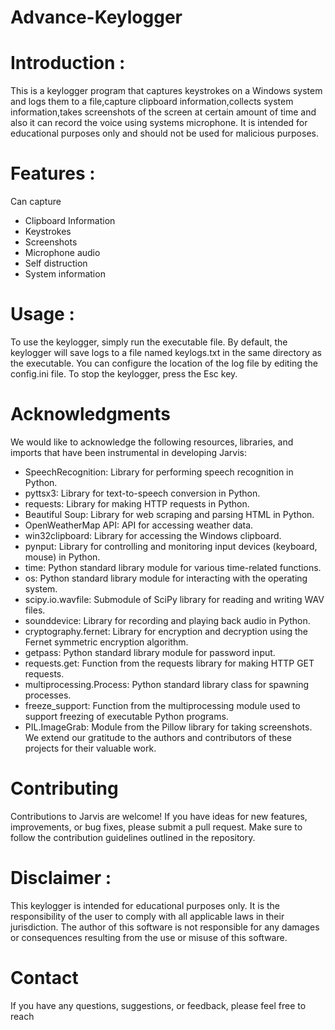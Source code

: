 # Advance-Keylogger

# Introduction :
This is a keylogger program that captures keystrokes on a Windows system and logs them to a file,capture clipboard information,collects system information,takes screenshots of the screen at certain amount of time and also it can record the voice using systems microphone. It is intended for educational purposes only and should not be used for malicious purposes.

# Features :
Can capture
- Clipboard Information
- Keystrokes
- Screenshots
- Microphone audio
- Self distruction
- System information

# Usage :
To use the keylogger, simply run the executable file. By default, the keylogger will save logs to a file named keylogs.txt in the same directory as the executable. You can configure the location of the log file by editing the config.ini file.
To stop the keylogger, press the Esc key.

# Acknowledgments
We would like to acknowledge the following resources, libraries, and imports that have been instrumental in developing Jarvis:

- SpeechRecognition: Library for performing speech recognition in Python.
- pyttsx3: Library for text-to-speech conversion in Python.
- requests: Library for making HTTP requests in Python.
- Beautiful Soup: Library for web scraping and parsing HTML in Python.
- OpenWeatherMap API: API for accessing weather data.
- win32clipboard: Library for accessing the Windows clipboard.
- pynput: Library for controlling and monitoring input devices (keyboard, mouse) in Python.
- time: Python standard library module for various time-related functions.
- os: Python standard library module for interacting with the operating system.
- scipy.io.wavfile: Submodule of SciPy library for reading and writing WAV files.
- sounddevice: Library for recording and playing back audio in Python.
- cryptography.fernet: Library for encryption and decryption using the Fernet symmetric encryption algorithm.
- getpass: Python standard library module for password input.
- requests.get: Function from the requests library for making HTTP GET requests.
- multiprocessing.Process: Python standard library class for spawning processes.
- freeze_support: Function from the multiprocessing module used to support freezing of executable Python programs.
- PIL.ImageGrab: Module from the Pillow library for taking screenshots.
We extend our gratitude to the authors and contributors of these projects for their valuable work.

# Contributing
Contributions to Jarvis are welcome! If you have ideas for new features, improvements, or bug fixes, please submit a pull request. Make sure to follow the contribution guidelines outlined in the repository.

# Disclaimer :
This keylogger is intended for educational purposes only. It is the responsibility of the user to comply with all applicable laws in their jurisdiction. The author of this software is not responsible for any damages or consequences resulting from the use or misuse of this software.

# Contact
If you have any questions, suggestions, or feedback, please feel free to reach
